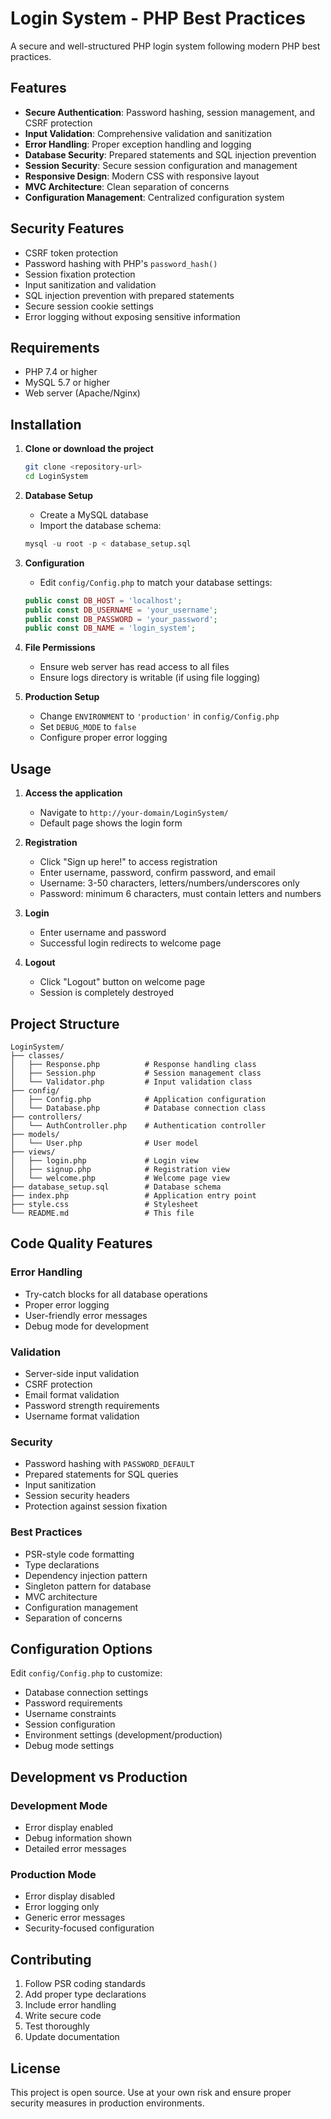 # Login System - PHP Best Practices

A secure and well-structured PHP login system following modern PHP best practices.

## Features

- **Secure Authentication**: Password hashing, session management, and CSRF protection
- **Input Validation**: Comprehensive validation and sanitization
- **Error Handling**: Proper exception handling and logging
- **Database Security**: Prepared statements and SQL injection prevention
- **Session Security**: Secure session configuration and management
- **Responsive Design**: Modern CSS with responsive layout
- **MVC Architecture**: Clean separation of concerns
- **Configuration Management**: Centralized configuration system

## Security Features

- CSRF token protection
- Password hashing with PHP's `password_hash()`
- Session fixation protection
- Input sanitization and validation
- SQL injection prevention with prepared statements
- Secure session cookie settings
- Error logging without exposing sensitive information

## Requirements

- PHP 7.4 or higher
- MySQL 5.7 or higher
- Web server (Apache/Nginx)

## Installation

1. **Clone or download the project**

   ```bash
   git clone <repository-url>
   cd LoginSystem
   ```

2. **Database Setup**

   - Create a MySQL database
   - Import the database schema:

   ```sql
   mysql -u root -p < database_setup.sql
   ```

3. **Configuration**

   - Edit `config/Config.php` to match your database settings:

   ```php
   public const DB_HOST = 'localhost';
   public const DB_USERNAME = 'your_username';
   public const DB_PASSWORD = 'your_password';
   public const DB_NAME = 'login_system';
   ```

4. **File Permissions**

   - Ensure web server has read access to all files
   - Ensure logs directory is writable (if using file logging)

5. **Production Setup**
   - Change `ENVIRONMENT` to `'production'` in `config/Config.php`
   - Set `DEBUG_MODE` to `false`
   - Configure proper error logging

## Usage

1. **Access the application**

   - Navigate to `http://your-domain/LoginSystem/`
   - Default page shows the login form

2. **Registration**

   - Click "Sign up here!" to access registration
   - Enter username, password, confirm password, and email
   - Username: 3-50 characters, letters/numbers/underscores only
   - Password: minimum 6 characters, must contain letters and numbers

3. **Login**

   - Enter username and password
   - Successful login redirects to welcome page

4. **Logout**
   - Click "Logout" button on welcome page
   - Session is completely destroyed

## Project Structure

```
LoginSystem/
├── classes/
│   ├── Response.php          # Response handling class
│   ├── Session.php           # Session management class
│   └── Validator.php         # Input validation class
├── config/
│   ├── Config.php            # Application configuration
│   └── Database.php          # Database connection class
├── controllers/
│   └── AuthController.php    # Authentication controller
├── models/
│   └── User.php              # User model
├── views/
│   ├── login.php             # Login view
│   ├── signup.php            # Registration view
│   └── welcome.php           # Welcome page view
├── database_setup.sql        # Database schema
├── index.php                 # Application entry point
├── style.css                 # Stylesheet
└── README.md                 # This file
```

## Code Quality Features

### Error Handling

- Try-catch blocks for all database operations
- Proper error logging
- User-friendly error messages
- Debug mode for development

### Validation

- Server-side input validation
- CSRF protection
- Email format validation
- Password strength requirements
- Username format validation

### Security

- Password hashing with `PASSWORD_DEFAULT`
- Prepared statements for SQL queries
- Input sanitization
- Session security headers
- Protection against session fixation

### Best Practices

- PSR-style code formatting
- Type declarations
- Dependency injection pattern
- Singleton pattern for database
- MVC architecture
- Configuration management
- Separation of concerns

## Configuration Options

Edit `config/Config.php` to customize:

- Database connection settings
- Password requirements
- Username constraints
- Session configuration
- Environment settings (development/production)
- Debug mode settings

## Development vs Production

### Development Mode

- Error display enabled
- Debug information shown
- Detailed error messages

### Production Mode

- Error display disabled
- Error logging only
- Generic error messages
- Security-focused configuration

## Contributing

1. Follow PSR coding standards
2. Add proper type declarations
3. Include error handling
4. Write secure code
5. Test thoroughly
6. Update documentation

## License

This project is open source. Use at your own risk and ensure proper security measures in production environments.
